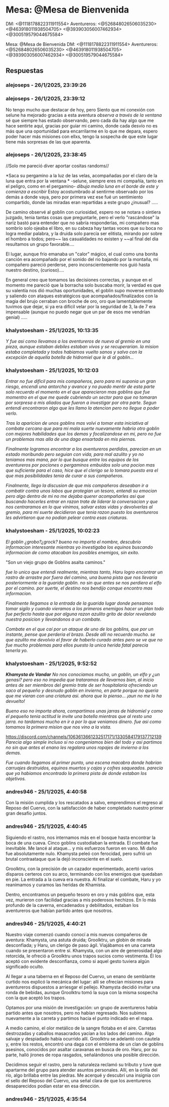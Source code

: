 # Mesa: @Mesa de Bienvenida
DM: <@1118178822311911554> 
Aventureros: <@526848026506035230> <@463918011938504705> <@393903056007462934> <@300519579044675584>

Mesa: @Mesa de Bienvenida
DM: <@1118178822311911554> 
Aventureros: <@526848026506035230> <@463918011938504705> <@393903056007462934> <@300519579044675584>

## Respuestas

### alejoseps - 26/1/2025, 23:39:26



### alejoseps - 26/1/2025, 23:39:12

No tengo mucho que destacar de hoy, pero Siento que mi conexión con selune ha mejorado gracias a esta aventura *observa a través de la ventana* sé que siempre has estado observando, pero cada día hay algo que me hace sentirte aquí, gracias por guiar mi camino, donde cada desvío no es más que una oportunidad para encarrilarme en lo que me depara, espero poder hacer más misiones con ellxs, tengo la sospecha de que este lugar tiene más sorpresas de las que aparenta.

### alejoseps - 26/1/2025, 23:38:45

//Solo me pareció diver aportar cositas randoms//

*Saca su pergamino a la luz de las velas, acompañadas por el claro de la luna que entra por la ventana * -selune, siempre eres mi compañía, tanto en el peligro, como en el pergamino- *dibuja media luna en el borde de este y comienza a escribir*
Estoy acostumbrado al sentirme observado por los demás a donde vaya, pero por primera vez ese fué un sentimiento compartido, donde las miradas eran repartidas a este grupo ¿inusual? .....

De camino observé al goblin con curiosidad, espero no se notara o sintiera juzgado, tenia tantas cosas que preguntarle, pero el verlo "rascándose" la nariz bastó para entender que no sabría responderlas,  mi compañero mas sombrío solo ojeaba el libro, en su cabeza hay tantas voces que su boca no logra mediar palabra, y la druida solo parecía ser elitista, mirando por sobre el hombro a todos; pero~~ las casualidades no existen y ~~al final del dia resultamos un grupo favorable....

El lugar, aunque frio emanaba un "calor" mágico, el cual como una bonita canción era acompañado por el sonido del rio bajando por la montaña, mi compañero pareció perderse,  pero inconscientemente nos guió hasta nuestro destino, (curioso)....

En general creo que tomamos las decisiones correctas, y aunque en el momento me pareció que la borracha solo buscaba morir, la verdad es que su valentía nos dió muchas oportunidades, el goblin supo moverse entrando y saliendo con ataques estratégicos que acompañados/finalizados con la magia del brujo  cerraban con broche de oro, oro que lamentablemente tuvimos que dejar, si ya era difícil velar por la seguridad de 3, la de 7 era impensable  (aunque no puedo negar que un par de esos me vendrían genial) .....

### khalystoesham - 25/1/2025, 10:13:35

*Y fue asi como llevamos a los aventureros de nuevo al gremio en una pieza, aunque estaban debiles estaban vivos y se recuperarian. la mision estaba completada y todos habiamos vuelto sanos y salvo con la excepción de aquella botella de hidromiel que le di al goblin...*

### khalystoesham - 25/1/2025, 10:12:03

*Entrar no fue dificil para mis compañeros, pero para mi suponia un gran riesgo, encendi una antorcha y avance y no puedo mentir de esta parte solo recuerdo el momento en el que aparecieron mas goblins que fue momentro en el que me quede cubriendo un sector para que no tomaran por sorpresa a mis aliados que fueron a investigar por otra parte. Segun entendi encontraron algo que les llamo la atencion pero no llegue a poder verlo.*

*Tras la aparicion de unos goblins mas volvi a tomar esta iniciativa al combate cercano que para mi mala suerte nuevamente habria otro goblin con mejores habilidades que los demas y focalizandose en mi, pero no fue un problemas mas alla de una daga ensartada en mis piernas.*

*Finalmente logramos encontrar a los aventureros perdidos, parecian en un estado moribundo pero seguian con vida, para mal azulito y yo no teniamos mas mana, por lo que busque entre los equipos de los aventureros por pociones o pergaminos embuidos solo una pocion mas que suficiente para el caso, hice que el clerigo se lo tomara puesto era el que mas posibilidades tenia de curar a sus compañeros.*

*Finalmente, llego la discusion de que mis compañeros deseaban ir a combatir contra unos lobos que protegian un tesoro, entendi su emocion pero algo dentro de mi no me dejaba querer acompañarles asi que buscando hacerles entrar en razon trate de liderar la conversacion y que nos centraramos en lo que vinimos, salvar estas vidas y devolverlas al gremio, para mi suerte decidieron que tenia razon puesto los aventureros les advirtieron que no podian pelear contra esas criaturas.*

### khalystoesham - 25/1/2025, 10:02:23

*El goblin ¿grobo?¿grock? bueno no importa el nombre, descubrio informacion interesante mientras yo investigaba los equinos buscando informacion de como atacaban los posibles enemigos, sin exito.*

"Son un viejo grupo de Goblins asalta caminos."

*fue lo unico que entendi realmente, mientras tanto, Haru logro encontrar un rastro de arrastre por fuera del camino, una buena pista que nos llevaria posteriormente a la guarida goblin. no sin que antes se nos perdiera el elfo por el camino. por suerte, el destino nos bendijo conque encontro mas informacion.*

*Finalmente llegamos a la entrada de la guarida lugar donde pensamos tomar sigilo y cuando vieramos a los primeros enemigos hacer un plan todo fue perfecto hasta que por alguna razon azulito grito de dolor revelando nuestra posicion y llevandonos a un combate.*

*Combate en el que caí por un ataque de uno de los goblins, que por un instante, pense que perderia el brazo. Desde alli no recuerdo mucho. se que azulito me devolvio el favor de haberlo curado antes pero se ve que no fue mucho problemas para ellos puesto la unica herida fatal parecia tenerla yo.*

### khalystoesham - 25/1/2025, 9:52:52

***Khamysta de Vandar***
*No nos conociamos mucho, un goblin, un elfo y ¿un genasi? pero eso no impedia que trataramos de llevarnos bien, al inicio antes de ser miembros del gremio trate de ser hospitalaria ofreciendo un saco al pequeño y desnudo goblin en invierno, en parte porque no queria que me vieran con una criatura asi. ahora que lo pienso... ¡aun no me lo ha devuelto!*

*Bueno eso no importa ahora, compartimos unas jarras de hidromiel y como el pequeño tenia actitud le invite una botella mientras que al resto una jarra. no tardamos mucho en ir a por lo que veniamos dinero. fue asi como tomamos la primera mision que nos vino a la vista.*

https://discord.com/channels/1063613661232517171/1330584179137712139
*Parecia algo simple incluso si no congeniamos bien del todo y asi partimos no sin que antes el enano les regalara unos ropajes de invierno a los demas.*

*Fue cuando llegamos al primer punto, una escena macabra donde habrian carruajes destruidos, equinos muertos y cajas y cofres saqueados. parecia que ya habiamos encontrado la primera pista de donde estaban los objetivos.*

### andres946 - 25/1/2025, 4:40:58

Con la misión cumplida y los rescatados a salvo, emprendimos el regreso al Reposo del Cuervo, con la satisfacción de haber completado nuestro primer gran desafío juntos.

### andres946 - 25/1/2025, 4:40:45

Siguiendo el rastro, nos internamos más en el bosque hasta encontrar la boca de una cueva. Cinco goblins custodiaban la entrada. El combate fue inevitable. Me lancé al ataque… y mis esfuerzos fueron en vano. Mi daño fue absolutamente nulo. Khamysta peleó con ferocidad, pero sufrió un brutal contraataque que la dejó inconsciente en el suelo.

Groolktru, con la precisión de un cazador experimentado, acertó varios disparos certeros con su arco, terminando con los enemigos que quedaban en pie. La entrada a la cueva era nuestra. Al finalizar el combate, Haru y yo reanimamos y curamos las heridas de Khamista. 

Dentro, encontramos un pequeño tesoro en oro y más goblins que, esta vez, murieron con facilidad gracias a mis poderosos hechizos. En lo más profundo de la caverna, encadenados y debilitados, estaban los aventureros que habían partido antes que nosotros.

### andres946 - 25/1/2025, 4:40:21

Nuestro viaje comenzó cuando conocí a mis nuevos compañeros de aventura: Khamysta, una astuta druida; Groolktru, un globin de mirada desconfiada; y Haru, un clerigo de paso ágil. Viajábamos en una carreta cuando se presentaron entre sí. Khamysta, con un aire de generosidad algo retorcida, le ofreció a Groolktru unos trapos sucios como vestimenta. Él los aceptó con evidente desconfianza, como si aquel gesto tuviera algún significado oculto.

Al llegar a una taberna en el Reposo del Cuervo, un enano de semblante curtido nos explicó la mecánica del lugar: allí se ofrecían misiones para aventureros dispuestos a arriesgar el pellejo. Khamysta decidió invitar una ronda de bebidas, aunque Groolktru tomó la suya con la misma sospecha con la que aceptó los trapos.

Optamos por una misión de investigación: un grupo de aventureros había partido antes que nosotros, pero no habían regresado. Nos subimos nuevamente a la carreta y partimos hacia el punto indicado en el mapa.

A medio camino, el olor metálico de la sangre flotaba en el aire. Carretas destrozadas y caballos masacrados yacían a los lados del camino. Algo salvaje y despiadado había ocurrido allí. Groolktru se adelantó con cautela y, entre los restos, encontró una daga con el emblema de un clan de goblins asesinos, conocidos por asaltar caravanas en busca de oro. Haru, por su parte, halló jirones de ropa rasgados, señalándonos una posible dirección.

Decidimos seguir el rastro, pero la naturaleza reclamó su tributo y tuve que apartarme del grupo para atender asuntos personales. Allí, en la orilla del río, algo brillaba entre las piedras. Me acerqué y descubrí una insignia con el sello del Reposo del Cuervo, una señal clara de que los aventureros desaparecidos podían estar en esa dirección.

### andres946 - 25/1/2025, 4:35:54



